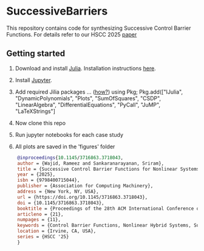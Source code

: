 # SuccessiveBarriers
This repository contains code for synthesizing Successive Control Barrier Functions. For details refer to our HSCC 2025 [paper](https://home.cs.colorado.edu/~srirams/papers/successive-control-barrier-functions.pdf)
## Getting started
1. Download and install [Julia](https://julialang.org/). Installation instructions [here](https://docs.julialang.org/en/v1/manual/installation/).
2. Install [Jupyter](https://jupyter.org/).
3. Add required Jilia packages ... ([how?](https://docs.julialang.org/en/v1/stdlib/Pkg/))
   using Pkg;
   Pkg.add(["IJulia", "DynamicPolynomials", "Plots", "SumOfSquares", "CSDP", "LinearAlgebra", "DifferentialEquations", "PyCall", "JuMP", "LaTeXStrings"]
   
4. Now clone this repo
5. Run jupyter notebooks for each case study
6. All plots are saved in the 'figures' folder

```bibtex
    @inproceedings{10.1145/3716863.3718043,
    author = {Wajid, Rameez and Sankaranarayanan, Sriram},
    title = {Successive Control Barrier Functions for Nonlinear Systems},
    year = {2025},
    isbn = {9798400715044},
    publisher = {Association for Computing Machinery},
    address = {New York, NY, USA},
    url = {https://doi.org/10.1145/3716863.3718043},
    doi = {10.1145/3716863.3718043},
    booktitle = {Proceedings of the 28th ACM International Conference on Hybrid Systems: Computation and Control},
    articleno = {21},
    numpages = {11},
    keywords = {Control Barrier Functions, Nonlinear Hybrid Systems, Sum Of Squares Programming},
    location = {Irvine, CA, USA},
    series = {HSCC '25}
    }
```
